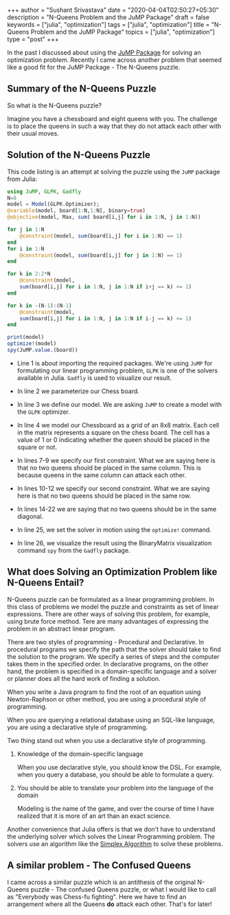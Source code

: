 +++
author = "Sushant Srivastava"
date = "2020-04-04T02:50:27+05:30"
description = "N-Queens Problem and the JuMP Package"
draft = false
keywords = ["julia", "optimization"]
tags = ["julia", "optimization"]
title = "N-Queens Problem and the JuMP Package"
topics = ["julia", "optimization"]
type = "post"
+++

In the past I discussed about using the [JuMP Package](http://www.ssushant.in/2016/09/10/using-julia-for-linear-programming/) for solving an optimization problem.
Recently I came across another problem that seemed like a good fit for the
JuMP Package - The N-Queens puzzle.

## Summary of the N-Queens Puzzle
So what is the N-Queens puzzle?

Imagine you have a chessboard and eight queens with you. 
The challenge is to place the queens in such a way that they do not
attack each other with their usual moves.

## Solution of the N-Queens Puzzle

This code listing is an attempt at solving the puzzle using the `JuMP` package
from Julia:

```jl {linenos=table,linenostart=1}
using JuMP, GLPK, Gadfly
N=8
model = Model(GLPK.Optimizer);
@variable(model, board[1:N,1:N], binary=true)
@objective(model, Max, sum( board[i,j] for i in 1:N, j in 1:N))

for j in 1:N
    @constraint(model, sum(board[i,j] for i in 1:N) == 1)
end
for i in 1:N
    @constraint(model, sum(board[i,j] for j in 1:N) == 1)
end

for k in 2:2*N
    @constraint(model, 
    sum(board[i,j] for i in 1:N, j in 1:N if i+j == k) <= 1)
end

for k in -(N-1):(N-1)
    @constraint(model, 
    sum(board[i,j] for i in 1:N, j in 1:N if i-j == k) <= 1)
end

print(model)
optimize!(model)
spy(JuMP.value.(board))
```
* Line 1 is about importing the required packages. We're using `JuMP` for formulating our 
  linear programming problem, `GLPK` is one of the solvers available in Julia. `Gadfly` is used
  to visualize our result.

* In line 2 we parameterize our Chess board.

* In line 3 we define our model. We are asking `JuMP` to create a model with the `GLPK` optimizer.

* In line 4 we model our Chessboard as a grid of an 8x8 matrix. Each cell in the matrix represents a square on the chess board. The cell has a value of 1 or 0 indicating whether the queen should be placed in the square or not.

* In lines 7-9 we specify our first constraint. What we are saying here is that no two queens should be placed in the same column.
  This is because queens in the same column can attack each other.

* In lines 10-12 we specify our second constraint. What we are saying here is that no two queens should be placed in the same row.
* In lines 14-22 we are saying that no two queens should be in the same diagonal.
* In line 25, we set the solver in motion using the `optimize!` command.
* In line 26, we visualize the result using the BinaryMatrix visualization command `spy` from the `Gadfly` package.

## What does Solving an Optimization Problem like N-Queens Entail?

N-Queens puzzle can be formulated as a linear programming problem.
In this class of problems we model the puzzle and constraints as 
set of linear expressions. There are other ways of solving this problem,
for example, using brute force method. Tere are many advantages of expressing
the problem in an abstract linear program.

There are two styles of programming - Procedural and Declarative. In procedural
programs we specify the path that the solver should take to find the solution
to the program. We specify a series of steps and the computer takes them in the specified order.
 In declarative programs, on the other hand, the problem is specified in a
domain-specific language and a solver or planner does all the hard work of finding
a solution.

When you write a Java program to find the root of an equation using Newton-Raphson
or other method, you are using a procedural style of programming.

When you are querying a relational database using an SQL-like language, you are using
a declarative style of programming.

Two thing stand out when you use a declarative style of programming.

1. Knowledge of the domain-specific language

	When you use declarative style, you should know the DSL. For example, when you query
	a database, you should be able to formulate a query.

2. You should be able to translate your problem into the language of the domain

	Modeling is the name of the game, and over the course of time I have realized
	that it is more of an art than an exact science. 

Another convenience that Julia offers is that we don't have to understand the underlying
solver which solves the Linear Programming problem. The solvers use an algorithm like
the [Simplex Algorithm](http://fourier.eng.hmc.edu/e176/lectures/NM/node32.html) to solve these problems. 

## A similar problem - The Confused Queens

I came across a similar puzzle which is an antithesis of the original N-Queens puzzle -
The confused Queens puzzle, or what I would like to call as "Everybody was Chess-fu fighting".
Here we have to find an arrangement where all the Queens **do** attack each other. That's for later!
